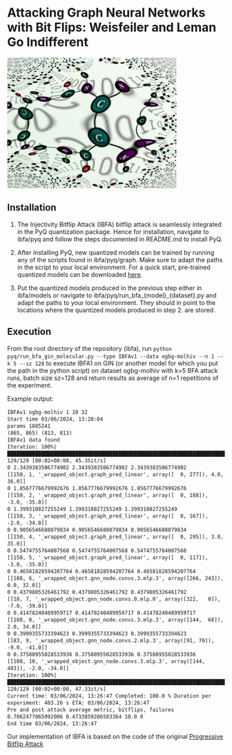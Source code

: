 # Attacking Graph Neural Networks with Bit Flips: Weisfeiler and Leman Go Indifferent


![screenshot](https://github.com/lorenz0890/ibfakdd2024/blob/master/molecule_thumbnail.jpg)


## Installation
1) The Injectivity Bitflip Attack (IBFA) bitflip attack is seamlessly integrated in the PyQ quantization package. Hence for installation, navigate to ibfa/pyq and follow the steps documented in README.md to install PyQ.

2) After installing PyQ, new quantized models can be trained by running any of the scripts found in ibfa/pyq/graph. Make sure to adapt the paths in the script to your local environment. 
For a quick start, pre-trained quantized models can be downloaded [here](https://ucloud.univie.ac.at/index.php/s/aY5e3b6Jdyy5HTa).

3) Put the quantized models produced in the previous step either in ibfa/models or navigate to ibfa/pyq/run_bfa_{model}_{dataset}.py and adapt the paths to your local environment. They should in point to the locations where the quantized models produced in step 2. are stored.

## Execution 
From the root directory of the repository (ibfa), run
``python pyq/run_bfa_gin_molecular.py --type IBFAv1 --data ogbg-molhiv --n 1 --k 5 --sz 128``
to execute IBFA1 on GIN (or another model for which you put the path in the python script) on dataset ogbg-molhiv with k=5 BFA attack runs, batch size sz=128 and return results as average of n=1 repetitions of the experiment. 

Example output:

    IBFAv1 ogbg-molhiv 1 10 32
    Start time 03/06/2024, 13:20:04
    params 1885241
    (865, 865) (813, 813)
    IBFAv1 data found
    Iteration: 100%|██████████████████████████████████████████████████████████████████████████████████████████████████████████████████████████████████████████████████████████████████████████████████████| 129/129 [00:02<00:00, 45.35it/s]
    0 2.3439383506774902 2.3439383506774902 2.3439383506774902
    [[150, 1, '_wrapped_object.graph_pred_linear', array([  0, 277]), 4.0, 36.0]]
    0 1.8567776679992676 1.8567776679992676 1.8567776679992676
    [[150, 2, '_wrapped_object.graph_pred_linear', array([  0, 188]), -3.0, -35.0]]
    0 1.399310827255249 1.399310827255249 1.399310827255249
    [[150, 3, '_wrapped_object.graph_pred_linear', array([  0, 167]), -2.0, -34.0]]
    0 0.9056546688079834 0.9056546688079834 0.9056546688079834
    [[150, 4, '_wrapped_object.graph_pred_linear', array([  0, 295]), 3.0, 35.0]]
    0 0.5474755764007568 0.5474755764007568 0.5474755764007568
    [[150, 5, '_wrapped_object.graph_pred_linear', array([  0, 117]), -3.0, -35.0]]
    0 0.46581828594207764 0.46581828594207764 0.46581828594207764
    [[108, 6, '_wrapped_object.gnn_node.convs.3.mlp.3', array([266, 243]), 0.0, 32.0]]
    0 0.4379805326461792 0.4379805326461792 0.4379805326461792
    [[18, 7, '_wrapped_object.gnn_node.convs.0.mlp.0', array([322,   0]), -7.0, -39.0]]
    0 0.41478240489959717 0.41478240489959717 0.41478240489959717
    [[108, 8, '_wrapped_object.gnn_node.convs.3.mlp.3', array([144,  68]), 2.0, 34.0]]
    0 0.3999355733394623 0.3999355733394623 0.3999355733394623
    [[83, 9, '_wrapped_object.gnn_node.convs.2.mlp.3', array([91, 70]), -9.0, -41.0]]
    0 0.37580955028533936 0.37580955028533936 0.37580955028533936
    [[108, 10, '_wrapped_object.gnn_node.convs.3.mlp.3', array([144, 483]), -2.0, -34.0]]
    Iteration: 100%|██████████████████████████████████████████████████████████████████████████████████████████████████████████████████████████████████████████████████████████████████████████████████████| 129/129 [00:02<00:00, 47.33it/s]
    Current time: 03/06/2024, 13:26:47 Completed: 100.0 % Duration per experiment: 403.26 s ETA: 03/06/2024, 13:26:47
    Pre and post attack average metric, bitflips, failures 0.7062477065992006 0.4733859286583364 10.0 0
    End time 03/06/2024, 13:26:47

Our implementation of IBFA is based on the code of the original [Progressive Bitflip Attack](https://github.com/elliothe/Neural_Network_Weight_Attack)
